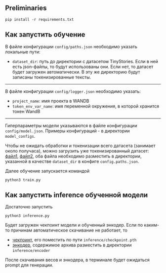 ## Preliminaries

```commandline
pip install -r requirements.txt
```

## Как запустить обучение

В файле конфигурации `config/paths.json` необходимо указать
локальные пути:
- `dataset_dir`: путь до директории с датасетом TinyStories.
Если в ней есть json-файлы, то будут использованы они.
Если нет, то датасет будет загружен автоматически.
В эту же директорию будут записаны токенизированные тексты.

---

В файле конфигурации `config/logger.json` необходимо указать:
- `project_name`: имя проекта в WANDB
- `token_env_var_name`: имя переменной окружения, в которой хранится токен WandB

---

Гиперпараметры модели указываются в файле конфигурации `config/model.json`.
Примеры конфигураций - в директории `model_configs`.

Чтобы не ожидать обработки и токенизации всего датасета (занимает около получаса), можно загрузить уже
токенизированный датасет: [файл1](https://drive.google.com/file/d/1GkZ7PR6F-mR-H9g4GVi9D5zXFXbYNy0a/view?usp=drive_link), [файл2](https://drive.google.com/file/d/1vTK0_R7xvTBzVPzfbI1uS5gBCXV_u6kL/view?usp=drive_link),
оба файла необходимо разместить в директории, указанной в качестве `dataset_dir` в конфиге `config.paths.json`.

Далее обучение запускается командой
```commandline
python3 train.py
```

## Как запустить inference обученной модели

Достаточно запустить
```commandline
python3 inference.py
```

Будет загружен чекпоинт модели и обученный энкодер.
Если по каким-то причинам автоматическое скачивание не работает, то
- [чекпоинт](https://drive.google.com/file/d/1Fsknyk8DWbI1nASTISscU2Kwxbr3gKYl/view?usp=sharing),
его поместить по пути `inference/checkpoint.pth`
- [энкодер](https://drive.google.com/file/d/1vOVg500jLVlqTKhXeeNeL2H5DTtn_Wiv/view?usp=drive_link),
содержимое архива разместить в директории `inference/encoder`

После скачивания весов и энкодера, в терминале будет ожидаться prompt для генерации.
